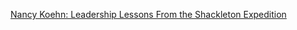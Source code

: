 
[Nancy Koehn: Leadership Lessons From the Shackleton Expedition](http://www.nytimes.com/2011/12/25/business/leadership-lessons-from-the-shackleton-expedition.html)

